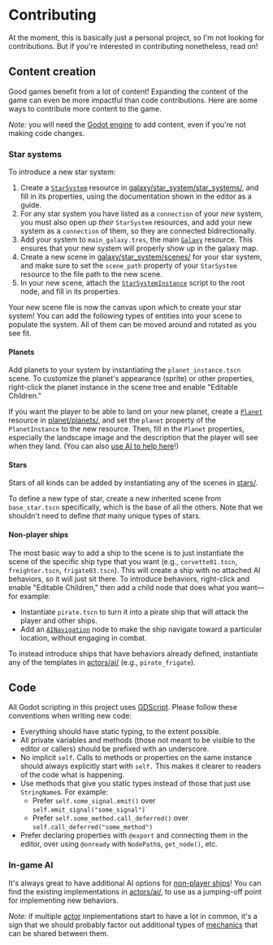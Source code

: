# Contributing

At the moment, this is basically just a personal project, so I'm not looking for contributions. But if you're interested in contributing nonetheless, read on!

## Content creation

Good games benefit from a lot of content! Expanding the content of the game can even be more impactful than code contributions. Here are some ways to contribute more content to the game.

_Note:_ you will need the [Godot engine](https://godotengine.org) to add content, even if you're not making code changes.

### Star systems

To introduce a new star system:

1. Create a [`StarSystem`](galaxy/star_system/star_system.gd) resource in [galaxy/star_system/star_systems/](galaxy/star_system/star_systems/), and fill in its properties, using the documentation shown in the editor as a guide.
2. For any star system you have listed as a `connection` of your _new_ system, you must also open up _their_ `StarSystem` resources, and add your new system as a `connection` of them, so they are connected bidirectionally.
3. Add your system to `main_galaxy.tres`, the main [`Galaxy`](galaxy/galaxy.gd) resource. This ensures that your new system will properly show up in the galaxy map.
4. Create a new scene in [galaxy/star_system/scenes/](galaxy/star_system/scenes/) for your star system, and make sure to set the `scene_path` property of your `StarSystem` resource to the file path to the new scene.
5. In your new scene, attach the [`StarSystemInstance`](galaxy/star_system/star_system_instance.gd) script to the root node, and fill in its properties.

Your new scene file is now the canvas upon which to create your star system! You can add the following types of entities into your scene to populate the system. All of them can be moved around and rotated as you see fit.

#### Planets

Add planets to your system by instantiating the `planet_instance.tscn` scene. To customize the planet's appearance (sprite) or other properties, right-click the planet instance in the scene tree and enable "Editable Children."

If you want the player to be able to land on your new planet, create a [`Planet`](planet/planet.gd) resource in [planet/planets/](planet/planets/), and set the `planet` property of the `PlanetInstance` to the new resource. Then, fill in the `Planet` properties, especially the landscape image and the description that the player will see when they land. (You can also [use AI to help here](./README.md#use-of-ai)!)

#### Stars

Stars of all kinds can be added by instantiating any of the scenes in [stars/](stars/).

To define a new type of star, create a new inherited scene from `base_star.tscn` specifically, which is the base of all the others. Note that we shouldn't need to define _that_ many unique types of stars. 

#### Non-player ships

The most basic way to add a ship to the scene is to just instantiate the scene of the specific ship type that you want (e.g., `corvette01.tscn`, `freighter.tscn`, `frigate03.tscn`). This will create a ship with no attached AI behaviors, so it will just sit there. To introduce behaviors, right-click and enable "Editable Children," then add a child node that does what you want—for example:
* Instantiate `pirate.tscn` to turn it into a pirate ship that will attack the player and other ships.
* Add an [`AINavigation`](actors/ai/ai_navigation.gd) node to make the ship navigate toward a particular location, without engaging in combat.

To instead introduce ships that have behaviors already defined, instantiate any of the templates in [actors/ai/](actors/ai/) (e.g., `pirate_frigate`).

## Code

All Godot scripting in this project uses [GDScript](https://docs.godotengine.org/en/stable/tutorials/scripting/gdscript/index.html). Please follow these conventions when writing new code:
* Everything should have static typing, to the extent possible.
* All private variables and methods (those not meant to be visible to the editor or callers) should be prefixed with an underscore.
* No implicit `self`. Calls to methods or properties on the same instance should always explicitly start with `self.` This makes it clearer to readers of the code what is happening.
* Use methods that give you static types instead of those that just use `StringName`s. For example:
    * Prefer `self.some_signal.emit()` over `self.emit_signal("some_signal")`
    * Prefer `self.some_method.call_deferred()` over `self.call_deferred("some_method")`
* Prefer declaring properties with `@export` and connecting them in the editor, over using `@onready` with `NodePath`s, `get_node()`, etc.

### In-game AI

It's always great to have additional AI options for [non-player ships](#non-player-ships)! You can find the existing implementations in [actors/ai/](actors/ai/), to use as a jumping-off point for implementing new behaviors.

_Note:_ if multiple [actor](actors/) implementations start to have a lot in common, it's a sign that we should probably factor out additional types of [mechanics](mechanics/) that can be shared between them.
